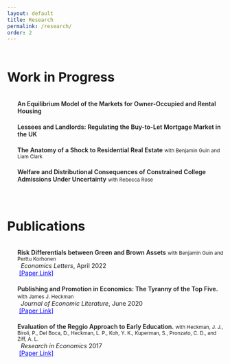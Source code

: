 ```yaml
---
layout: default
title: Research
permalink: /research/
order: 2
---
```


<style type="text/css">
  ul li {
    margin-bottom: 20px;
    }
</style>
<div style="line-height:50%;">
    <br>
</div>

<div>
    <h1 style="font-size: 30px;">
    Work in Progress
    </h1>
</div>

<div style="line-height:10%;">
    <br>
</div>

<ul style="list-style-type:none;">
<li><b style="font-weight: 600">An Equilibrium Model of the Markets for Owner-Occupied and Rental Housing</b></li>
<li><b style="font-weight: 600">Lessees and Landlords: Regulating the Buy-to-Let Mortgage Market in the UK</b></li>
<li><b style="font-weight: 600">The Anatomy of a Shock to Residential Real Estate</b> <small>with Benjamin Guin and Liam Clark</small></li>
<li><b style="font-weight: 600">Welfare and Distributional Consequences of Constrained College Admissions Under
Uncertainty</b> <small>with Rebecca Rose</small> </li>
</ul>  
<div style="line-height:150%;">
    <br>
</div>
<div>
    <h1 style="font-size: 30px;">
    Publications
    </h1>
</div>
<div style="line-height:10%;">
    <br>
</div>


<ul style="list-style-type:none;">
<li><b style="font-weight: 600">Risk Differentials between Green and Brown Assets</b> <small> with Benjamin Guin and Perttu Korhonen</small> <br> 
    &nbsp; <em>Economics Letters</em>, April 2022<br>
    &nbsp;<a style="color: blue" href="https://www.sciencedirect.com/science/article/abs/pii/S016517652200026X" target="_blank">[Paper Link]</a> </li>
<li><b style="font-weight: 600">Publishing and Promotion in Economics: The Tyranny of the Top Five.</b> <small> with James J. Heckman</small> <br> 
    &nbsp; <em> Journal of Economic Literature</em>, June 2020<br>
    &nbsp;<a style="color: blue" href="https://www.aeaweb.org/articles?id=10.1257/jel.20191574" target="_blank">[Paper Link]</a> </li>
<li><b style="font-weight: 600">Evaluation of the Reggio Approach to Early Education.</b> <small> with Heckman, J. J., Biroli, P., Del Boca, D., Heckman, L. P., Koh, Y. K., Kuperman, S., Pronzato, C. D., and Ziff, A. L.</small> <br> 
    &nbsp; <em> Research in Economics </em> 2017<br>
    &nbsp;<a style="color: blue"  href="https://www.sciencedirect.com/science/article/abs/pii/S1090944317301643" target="_blank">[Paper Link]</a> </li>
</ul>  